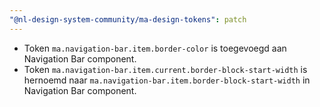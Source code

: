 ```yaml
---
"@nl-design-system-community/ma-design-tokens": patch
---
```


- Token `ma.navigation-bar.item.border-color` is toegevoegd aan Navigation Bar component.
- Token `ma.navigation-bar.item.current.border-block-start-width` is hernoemd naar `ma.navigation-bar.item.border-block-start-width` in Navigation Bar component.
